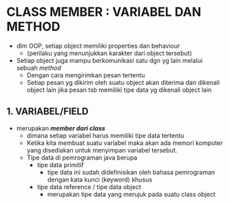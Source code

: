 # CLASS MEMBER : VARIABEL DAN METHOD
* dlm OOP, setiap object memiliki properties dan behaviour
  * (perilaku yang menunjukkan karakter dari object tersebut)
* Setiap object juga mampu berkomunikasi satu dgn yg lain melalui sebuah _method_
  * Dengan cara mengirimkan pesan tertentu
  * Setiap pesan yg dikirim oleh suatu object akan diterima dan dikenali object lain jika pesan tsb memiliki tipe data yg dikenali object lain

## 1. VARIABEL/FIELD
* merupakan _**member dari class**_
  * dimana setiap variabel harus memiliki tipe data tertentu
  * Ketika kita membuat suatu variabel maka akan ada memori komputer yang disediakan untuk menyimpan variabel tersebut.
  * Tipe data di pemrograman java berupa
    * tipe data primitif
      * tipe data ini sudah didefinisikan oleh bahasa pemrograman dengan kata kunci (keyword) khusus
    * tipe data reference / tipe data object
      * merupakan tipe data yang merujuk pada suatu class object 
